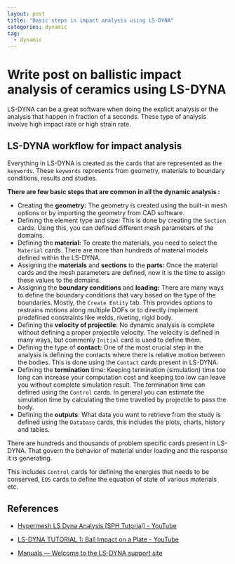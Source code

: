 ```yaml
---
layout: post
title: "Basic steps in impact analysis using LS-DYNA"
categories: dynamic
tag: 
  - dynamic
---
```


# Write post on ballistic impact analysis of ceramics using LS-DYNA

LS-DYNA can be a great software when doing the explicit analysis or the analysis that happen in fraction of a seconds. These type of analysis involve high impact rate or high strain rate.

## LS-DYNA workflow for impact analysis

Everything in LS-DYNA is created as the cards that are represented as the `keywords`. These `keywords` represents from geometry, materials to boundary conditions, results and studies.

**There are few basic steps that are common in all the dynamic analysis :**

- Creating the **geometry:** The geometry is created using the built-in mesh options or by importing the geometry from CAD software.
- Defining the element type and size: This is done by creating the `Section` cards. Using this, you can defined different mesh parameters of the domains.
- Defining the **material:** To create the materials, you need to select the `Material` cards. There are more than hundreds of material models defined within the LS-DYNA.
- Assigning the **materials** and **sections** to the **parts:** Once the material cards and the mesh parameters are defined, now it is the time to assign these values to the domains.
- Assigning the **boundary conditions** and **loading:** There are many ways to define the boundary conditions that vary based on the type of the boundaries. Mostly, the `Create Entity` tab. This provides options to restrains motions along multiple DOFs or to directly implement predefined constraints like welds, riveting, rigid body.
- Defining the **velocity of projectile**: No dynamic analysis is complete without defining a proper projectile velocity. The velocity is defined in many ways, but commonly `Initial` card is used to define them.
- Defining the type of **contact:** One of the most crucial step in the analysis is defining the contacts where there is relative motion between the bodies. This is done using the `Contact` cards present in LS-DYNA.
- Defining the **termination** time: Keeping termination (simulation) time too long can increase your computation cost and keeping too low can leave you without complete simulation result. The termination time can defined using the `Control` cards. In general you can estimate the simulation time by calculating the time travelled by projectile to pass the body.
- Defining the **outputs**: What data you want to retrieve from the study is defined using the `Database` cards, this includes the plots, charts, history and tables.

There are hundreds and thousands of problem specific cards present in LS-DYNA. That govern the behavior of material under loading and the response it is generating.

This includes `Control` cards for defining the energies that needs to be conserved, `EOS` cards to define the equation of state of various materials etc.

## References

* [Hypermesh LS Dyna Analysis [SPH Tutorial] - YouTube](https://www.youtube.com/watch?v=AGehqkLIHRw)

* [LS-DYNA TUTORIAL 1: Ball Impact on a Plate - YouTube](https://www.youtube.com/watch?v=3a_T7Hh19gQ&t=629s)

* [Manuals — Welcome to the LS-DYNA support site](https://www.dynasupport.com/manuals)
